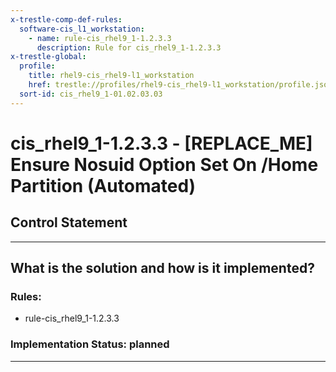 ```yaml
---
x-trestle-comp-def-rules:
  software-cis_l1_workstation:
    - name: rule-cis_rhel9_1-1.2.3.3
      description: Rule for cis_rhel9_1-1.2.3.3
x-trestle-global:
  profile:
    title: rhel9-cis_rhel9-l1_workstation
    href: trestle://profiles/rhel9-cis_rhel9-l1_workstation/profile.json
  sort-id: cis_rhel9_1-01.02.03.03
---
```


# cis_rhel9_1-1.2.3.3 - \[REPLACE_ME\] Ensure Nosuid Option Set On /Home Partition (Automated)

## Control Statement

______________________________________________________________________

## What is the solution and how is it implemented?

<!-- For implementation status enter one of: implemented, partial, planned, alternative, not-applicable -->

<!-- Note that the list of rules under ### Rules: is read-only and changes will not be captured after assembly to JSON -->

<!-- Add control implementation description here for control: cis_rhel9_1-1.2.3.3 -->

### Rules:

  - rule-cis_rhel9_1-1.2.3.3

### Implementation Status: planned

______________________________________________________________________
